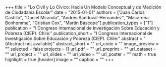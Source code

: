 +++
title = "Lo Civil y Lo Cívico: Hacia Un Modelo Conceptual y de Medición de Ciudadanía Escolar"
date = "2015-01-01"
authors = ["Juan Carlos Castillo", "Daniel Miranda", "Andres Sandoval-Hernandez", "Macarena Bonhomme", "Cristian Cox", "Martin Bascope"]
publication_types = ["1"]
publication = "I Congreso Internacional de Investigación Sobre Educación y Pobreza (CIEP).  Chile:"
publication_short = "I Congreso Internacional de Investigación Sobre Educación y Pobreza (CIEP).  Chile:"
abstract = "(Abstract not available)"
abstract_short = ""
url_code = ""
image_preview = ""
selected = false
projects = []
url_pdf = ""
url_preprint = ""
url_dataset = ""
url_project = ""
url_slides = ""
url_video = ""
url_poster = ""
math = true
highlight = true
[header]
image = ""
caption = ""
+++
